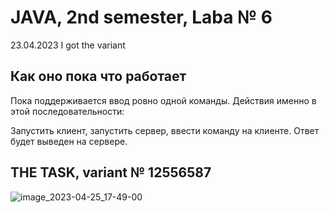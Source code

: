 # JAVA, 2nd semester, Laba № 6

23.04.2023 I got the variant

## Как оно пока что работает

Пока поддерживается ввод ровно одной команды. Действия именно в этой последовательности:

Запустить клиент, запустить сервер, ввести команду на клиенте. Ответ будет выведен на сервере.


<!-- ## TODO -->

## THE TASK, variant № 12556587

![image_2023-04-25_17-49-00](https://user-images.githubusercontent.com/76934492/234315269-4ad03efc-3c65-4d9b-b6f8-87ee5b852d54.png)

